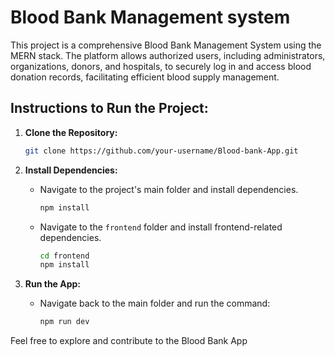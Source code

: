 # Blood Bank Management system

This project is a comprehensive Blood Bank Management System using the MERN stack. The platform allows
authorized users, including administrators, organizations, donors, and hospitals, to securely log in and access blood donation records, facilitating efficient blood supply management.
## Instructions to Run the Project:

1. **Clone the Repository:**
   ```bash
   git clone https://github.com/your-username/Blood-bank-App.git
   ```

2. **Install Dependencies:**
   - Navigate to the project's main folder and install dependencies.
     ```bash
     npm install
     ```
   - Navigate to the `frontend` folder and install frontend-related dependencies.
     ```bash
     cd frontend
     npm install
     ```

3. **Run the App:**
   - Navigate back to the main folder and run the command:
     ```bash
     npm run dev
     ```


Feel free to explore and contribute to the Blood Bank App

